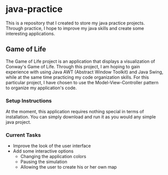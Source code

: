 # java-practice
This is a repository that I created to store my java practice projects. Through practice, I hope to improve my java skills and create some interesting applications.

## Game of Life
The Game of Life project is an application that displays a visualization of Conway's Game of Life. Through this project, I am hoping to gain experience with using Java AWT (Abstract Window Toolkit) and Java Swing, while at the same time practicing my code organization skills. For this particular project, I have chosen to use the Model-View-Controller pattern to organize my application's code.

### Setup Instructions
At the moment, this application requires nothing special in terms of installation. You can simply download and run it as you would any simple java project.

### Current Tasks
* Improve the look of the user interface
* Add some interactive options
  * Changing the application colors
  * Pausing the simulation
  * Allowing the user to create his or her own map
